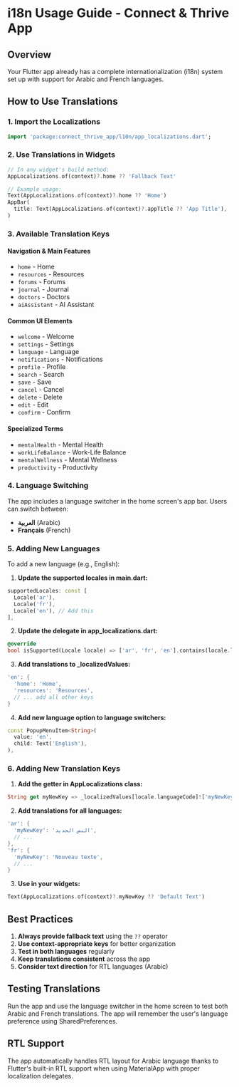 # i18n Usage Guide - Connect & Thrive App

## Overview
Your Flutter app already has a complete internationalization (i18n) system set up with support for Arabic and French languages.

## How to Use Translations

### 1. Import the Localizations
```dart
import 'package:connect_thrive_app/l10n/app_localizations.dart';
```

### 2. Use Translations in Widgets
```dart
// In any widget's build method:
AppLocalizations.of(context)?.home ?? 'Fallback Text'

// Example usage:
Text(AppLocalizations.of(context)?.home ?? 'Home')
AppBar(
  title: Text(AppLocalizations.of(context)?.appTitle ?? 'App Title'),
)
```

### 3. Available Translation Keys

#### Navigation & Main Features
- `home` - Home
- `resources` - Resources
- `forums` - Forums
- `journal` - Journal
- `doctors` - Doctors
- `aiAssistant` - AI Assistant

#### Common UI Elements
- `welcome` - Welcome
- `settings` - Settings
- `language` - Language
- `notifications` - Notifications
- `profile` - Profile
- `search` - Search
- `save` - Save
- `cancel` - Cancel
- `delete` - Delete
- `edit` - Edit
- `confirm` - Confirm

#### Specialized Terms
- `mentalHealth` - Mental Health
- `workLifeBalance` - Work-Life Balance
- `mentalWellness` - Mental Wellness
- `productivity` - Productivity

### 4. Language Switching
The app includes a language switcher in the home screen's app bar. Users can switch between:
- **العربية** (Arabic)
- **Français** (French)

### 5. Adding New Languages

To add a new language (e.g., English):

1. **Update the supported locales in main.dart:**
```dart
supportedLocales: const [
  Locale('ar'),
  Locale('fr'), 
  Locale('en'), // Add this
],
```

2. **Update the delegate in app_localizations.dart:**
```dart
@override
bool isSupported(Locale locale) => ['ar', 'fr', 'en'].contains(locale.languageCode);
```

3. **Add translations to _localizedValues:**
```dart
'en': {
  'home': 'Home',
  'resources': 'Resources',
  // ... add all other keys
}
```

4. **Add new language option to language switchers:**
```dart
const PopupMenuItem<String>(
  value: 'en',
  child: Text('English'),
),
```

### 6. Adding New Translation Keys

1. **Add the getter in AppLocalizations class:**
```dart
String get myNewKey => _localizedValues[locale.languageCode]!['myNewKey']!;
```

2. **Add translations for all languages:**
```dart
'ar': {
  'myNewKey': 'النص الجديد',
  // ...
},
'fr': {
  'myNewKey': 'Nouveau texte',
  // ...
}
```

3. **Use in your widgets:**
```dart
Text(AppLocalizations.of(context)?.myNewKey ?? 'Default Text')
```

## Best Practices

1. **Always provide fallback text** using the `??` operator
2. **Use context-appropriate keys** for better organization
3. **Test in both languages** regularly
4. **Keep translations consistent** across the app
5. **Consider text direction** for RTL languages (Arabic)

## Testing Translations

Run the app and use the language switcher in the home screen to test both Arabic and French translations. The app will remember the user's language preference using SharedPreferences.

## RTL Support

The app automatically handles RTL layout for Arabic language thanks to Flutter's built-in RTL support when using MaterialApp with proper localization delegates.
